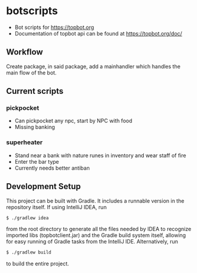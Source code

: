 # botscripts
- Bot scripts for https://topbot.org
- Documentation of topbot api can be found at https://topbot.org/doc/

## Workflow
Create package, in said package, add a mainhandler which handles the main flow of the bot. 

## Current scripts

### pickpocket 

- Can pickpocket any npc, start by NPC with food
- Missing banking

### superheater
- Stand near a bank with nature runes in inventory and wear staff of fire
- Enter the bar type
- Currently needs better antiban

## Development Setup
This project can be built with Gradle. It includes a runnable version in the repository itself. If using IntelliJ IDEA, run

```sh
$ ./gradlew idea
```

from the root directory to generate all the files needed by IDEA to recognize imported libs (topbotclient.jar) and the Gradle build system itself, allowing for easy running of Gradle tasks from the IntelliJ IDE. Alternatively, run

```sh
$ ./gradlew build
```

to build the entire project. 